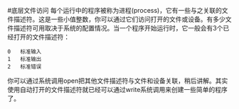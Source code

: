 #底层文件访问
每个运行中的程序被称为进程(process)，它有一些与之关联的文件描述符。这是一些小值整数，你可以通过它们访问打开的文件或设备。有多少文件描述符可用取决于系统的配置情况。当一个程序开始运行时，它一般会有3个已经打开的文件描述符：
```text
0	标准输入
1	标准输出
2	标准错误
```
你可以通过系统调用open把其他文件描述符与文件和设备关联，稍后讲解。其实使用自动打开的文件描述符就已经可以通过write系统调用来创建一些简单的程序了。